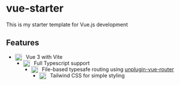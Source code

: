 # vue-starter

This is my starter template for Vue.js development

## Features
- <img src="https://cdn.simpleicons.org/vuedotjs" alt="Vue" align=left width=19 height=19>&nbsp; Vue 3 with Vite
- <img src="https://cdn.simpleicons.org/typescript" alt="Typescript" align=left width=19 height=19>&nbsp; Full Typescript support
- <img src="https://cdn.simpleicons.org/files" alt="Files" align=left width=19 height=19>&nbsp; File-based typesafe routing using [unplugin-vue-router](https://github.com/posva/unplugin-vue-router)
- <img src="https://cdn.simpleicons.org/tailwindcss" alt="Tailwind" align=left width=19 height=19>&nbsp; Tailwind CSS for simple styling
